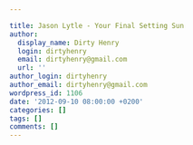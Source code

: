 ```yaml
---

title: Jason Lytle - Your Final Setting Sun
author:
  display_name: Dirty Henry
  login: dirtyhenry
  email: dirtyhenry@gmail.com
  url: ''
author_login: dirtyhenry
author_email: dirtyhenry@gmail.com
wordpress_id: 1106
date: '2012-09-10 08:00:00 +0200'
categories: []
tags: []
comments: []
---
```

<script src="http://player.ooyala.com/player.js?deepLinkEmbedCode=J4eXFzNTqNUBnZofkLhFWseHvDbcDq7Y&height=343&embedCode=J4eXFzNTqNUBnZofkLhFWseHvDbcDq7Y&video_pcode=0yM2U60KQrAwuh8NdPRT3oFbLqgw&width=608"></script>

